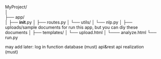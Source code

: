 MyProject/ <br>
│ <br>
├── app/ <br>
│   ├── __init__.py
│   ├── routes.py
│   └── utils/
│       └── nlp.py
│
├── uploads/sample documents for run this app, but you can diy these documents
│
├── templates/
│   └── upload.html
│   └─── analyze.html
└── run.py

may add later:
log in function
database (must)
api&rest api realization (must)
